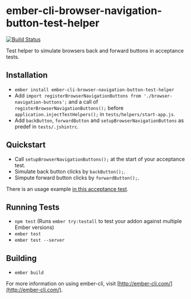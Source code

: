 # ember-cli-browser-navigation-button-test-helper
[![Build Status](https://travis-ci.org/jelhan/ember-cli-browser-navigation-button-test-helpers.svg?branch=master)](https://travis-ci.org/jelhan/ember-cli-browser-navigation-button-test-helpers)

Test helper to simulate browsers back and forward buttons in acceptance tests.

## Installation
* `ember install ember-cli-browser-navigation-button-test-helper`
* Add `import registerBrowserNavigationButtons from './browser-navigation-buttons';` and a call of `registerBrowserNavigationButtons();` before `application.injectTestHelpers();` in `tests/helpers/start-app.js`.
* Add `backButton`, `forwardButton` and `setupBrowserNavigationButtons` as predef in `tests/.jshintrc`.

## Quickstart

* Call `setupBrowserNavigationButtons();` at the start of your acceptance test.
* Simulate back button clicks by `backButton();`.
* Simpute forward button clicks by `forwardButton();`.

There is an usage example [in this acceptance test](https://github.com/jelhan/ember-cli-browser-navigation-button-test-helpers/blob/master/tests/acceptance/browser-navigation-buttons-test.js).

## Running Tests

* `npm test` (Runs `ember try:testall` to test your addon against multiple Ember versions)
* `ember test`
* `ember test --server`

## Building

* `ember build`

For more information on using ember-cli, visit [http://ember-cli.com/](http://ember-cli.com/).
